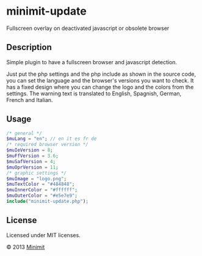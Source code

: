 minimit-update
==============

Fullscreen overlay on deactivated javascript or obsolete browser

Description
-------
Simple plugin to have a fullscreen browser and javascript detection.

Just put the php settings and the php include as shown in the source code, you can set the language and the browser's versions you want to check.
It has a fixed design where you can change the logo and the colors from the settings. The warning text is translated to English, Spagnish, German, French and Italian.

Usage
-------

``` php
/* general */
$muLang = "en"; // en it es fr de
/* required browser version */
$muIeVersion = 8;
$muFfVersion = 3.6;
$muSafVersion = 4;
$muOprVersion = 11;
/* graphic settings */
$muImage = "logo.png";
$muTextColor = "#484848";
$muInnerColor = "#ffffff";
$muOuterColor = "#e5e7e9";
include("minimit-update.php");
```

License
-------
Licensed under MIT licenses.

© 2013 [Minimit](http://www.minimit.com)
